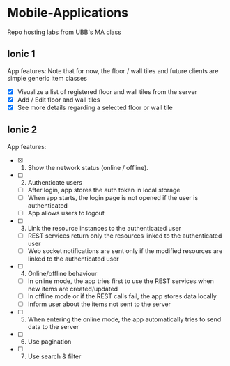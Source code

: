 # Mobile-Applications
Repo hosting labs from UBB's MA class

## Ionic 1
App features:
Note that for now, the floor / wall tiles and future clients are simple generic item classes
 - [x] Visualize a list of registered floor and wall tiles from the server
 - [x] Add / Edit floor and wall tiles
 - [x] See more details regarding a selected floor or wall tile

## Ionic 2
App features:
 - [x] 1. Show the network status (online / offline).
 - [ ] 2. Authenticate users 
	- [ ] After login, app stores the auth token in local storage
	- [ ] When app starts, the login page is not opened if the user is authenticated
	- [ ] App allows users to logout
 - [ ] 3. Link the resource instances to the authenticated user
	- [ ] REST services return only the resources linked to the authenticated user
	- [ ] Web socket notifications are sent only if the modified resources are linked to the authenticated user
 - [ ] 4. Online/offline behaviour
	- [ ] In online mode, the app tries first to use the REST services when new items are created/updated
	- [ ] In offline mode or if the REST calls fail, the app stores data locally
	- [ ] Inform user about the items not sent to the server
 - [ ] 5. When entering the online mode, the app automatically tries to send data to the server
 - [ ] 6. Use pagination
 - [ ] 7. Use search & filter

